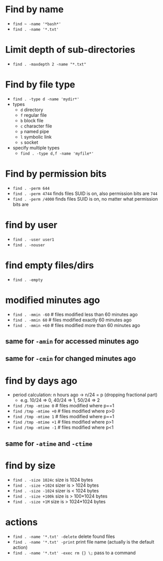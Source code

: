# Find by name
- `find ~ -name '*bash*'`
- `find . -name '*.txt'`

# Limit depth of sub-directories
- `find . -maxdepth 2 -name "*.txt"`

# Find by file type
- `find . -type d -name 'mydir*'`
- types
  - `d` directory
  - `f` regular file
  - `b` block file
  - `c` character file
  - `p` named pipe
  - `l` symbolic link
  - `s` socket
- specify multiple types
  - `find . -type d,f -name 'myfile*'`

# Find by permission bits
- `find . -perm 644`
- `find . -perm 4744` finds files SUID is on, also permission bits are `744`
- `find . -perm /4000` finds files SUID is on, no matter what permission bits are

# find by user
- `find . -user user1`
- `find . -nouser`

# find empty files/dirs
- `find . -empty`

# modified minutes ago
- `find . -mmin -60` # files modified less than 60 minutes ago
- `find . -mmin 60`  # files modified exactly 60 minutes ago
- `find . -mmin +60` # files modified more than 60 minutes ago
## same for `-amin` for accessed minutes ago
## same for `-cmin` for changed minutes ago

# find by days ago
* period calculation: n hours ago -> n/24 = p (dropping fractional part)
  * e.g. 10/24 => 0, 40/24 => 1, 50/24 => 2
* `find /tmp -mtime 0`   # files modified where p==1
* `find /tmp -mtime +0`  # files modified where p>0
* `find /tmp -mtime 1`   # files modified where p==1
* `find /tmp -mtime +1`  # files modified where p>1
* `find /tmp -mtime -1`  # files modified where p<1
## same for `-atime` and `-ctime`

# find by size
- `find . -size 1024c` size is 1024 bytes
- `find . -size +1024` sizer is > 1024 bytes
- `find . -size -1024` sizer is < 1024 bytes
- `find . -size +100k` size is > 100*1024 bytes
- `find . -size +1M` size is > 1024*1024 bytes

# actions
- `find . -name '*.txt' -delete` delete found files
- `find . -name '*.txt' -print` print file name (actually is the default action)
- `find . -name '*.txt' -exec rm {} \;` pass to a command
